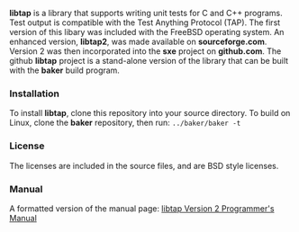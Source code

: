 **libtap** is a library that supports writing unit tests for C and C++ programs.
Test output is compatible with the Test Anything Protocol (TAP). 
The first version of this libary was included with the FreeBSD operating system. 
An enhanced version, **libtap2**, was made available on **sourceforge.com**.
Version 2 was then incorporated into the **sxe** project on **github.com**.
The github **libtap** project is a stand-alone version of the library that can be built with the **baker** build program.

### Installation
To install **libtap**, clone this repository into your source directory. 
To build on Linux, clone the **baker** repository, then run: `../baker/baker -t`

### License
The licenses are included in the source files, and are BSD style licenses.

### Manual
A formatted version of the manual page: [libtap Version 2 Programmer's Manual](https://github.com/jimbelton/libtap/wiki/libtap-Version-2-Programmer%27s-Manual)

